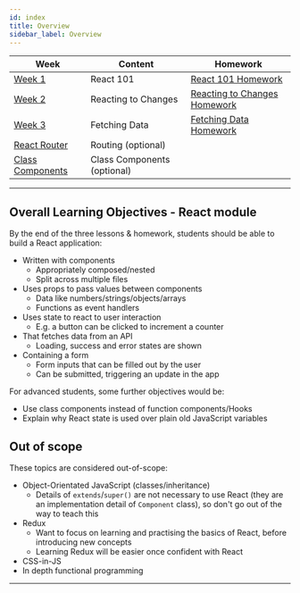 ```yaml
---
id: index
title: Overview
sidebar_label: Overview
---
```


| Week                                             | Content                     | Homework                                                    |
| ------------------------------------------------ | --------------------------- | ----------------------------------------------------------- |
| [Week 1](./week-1/lesson.md)                     | React 101                   | [React 101 Homework](./week-1/lesson.md#homework)           |
| [Week 2](./week-2/lesson.md)                     | Reacting to Changes         | [Reacting to Changes Homework](./week-2/lesson.md#homework) |
| [Week 3](./week-3/lesson.md)                     | Fetching Data               | [Fetching Data Homework](./week-3/lesson.md#homework)       |
| [React Router](./react-router/lesson.md)         | Routing (optional)          |
| [Class Components](./class-components/lesson.md) | Class Components (optional) |

---

## Overall Learning Objectives - React module

By the end of the three lessons & homework, students should be able to build a React application:

- Written with components
  - Appropriately composed/nested
  - Split across multiple files
- Uses props to pass values between components
  - Data like numbers/strings/objects/arrays
  - Functions as event handlers
- Uses state to react to user interaction
  - E.g. a button can be clicked to increment a counter
- That fetches data from an API
  - Loading, success and error states are shown
- Containing a form
  - Form inputs that can be filled out by the user
  - Can be submitted, triggering an update in the app

<!-- TODO: use this to make a rubric? -->

For advanced students, some further objectives would be:

- Use class components instead of function components/Hooks
- Explain why React state is used over plain old JavaScript variables

## Out of scope

These topics are considered out-of-scope:

- Object-Orientated JavaScript (classes/inheritance)
  - Details of `extends`/`super()` are not necessary to use React (they are an implementation detail of `Component` class), so don't go out of the way to teach this
- Redux
  - Want to focus on learning and practising the basics of React, before introducing new concepts
  - Learning Redux will be easier once confident with React
- CSS-in-JS
- In depth functional programming

---
